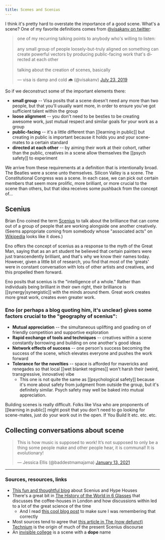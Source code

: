 ```yaml
---
title: Scenes and Scenius
---
```


I think it's pretty hard to overstate the importance of a good scene. What's a scene? One of my favorite definitions comes from [@visakanv on twitter](https://twitter.com/visakanv/status/1153706486586994688):

<blockquote class="twitter-tweet"><p lang="en" dir="ltr">one of my recurring talking points to anybody who&#39;s willing to listen: <br><br>any small group of people loosely-but-truly aligned on something can create powerful vectors by producing public-facing work that&#39;s directed at each other<br><br>talking about the creation of scenes, basically</p>&mdash; visa is damp and cold 🌧 (@visakanv) <a href="https://twitter.com/visakanv/status/1153706486586994688?ref_src=twsrc%5Etfw">July 23, 2019</a></blockquote> <script async src="https://platform.twitter.com/widgets.js" charset="utf-8"></script>

So if we deconstruct some of the important elements there:
- **small group** -- Visa posits that a scene doesn't need any more than two people, but that you'll usually want more, in order to ensure you've got sufficient talent within the group
- **loose alignment** -- you don't need to be besties to be creating awesome work, just mutual respect and similar goals for your work as a group
- **public-facing** -- it's a little different than [[learning in public]] but creating in public is important because it holds you and your scene-mates to a certain standard
- **directed at each other** -- by aiming their work at their cohort, rather than the public, creatives in a scene allow themselves the [[psych safety]] to experiment

We arrive from these requirements at a definition that is intentionally broad. The Beatles were a scene unto themselves. Silicon Valley is a scene. The Constitutional Congress was a scene. In each case, we can pick out certain members that seem more prolific, more brilliant, or more crucial to the scene than others, but that idea receives some pushback from the concept of...

## Scenius

Brian Eno coined the term [Scenius](https://medium.com/salvo-faraday/what-is-the-scenius-15409eb6ac72) to talk about the brilliance that can come out of a group of people that are working alongside one another creatively. (Seems appropriate coming from somebody whose "associated acts" on [Wikipedia](https://en.wikipedia.org/wiki/Brian_Eno) looks like it does.)

Eno offers the concept of scenius as a response to the myth of the Great Man, saying that as an art student he believed that certain painters were just transcendently brilliant, and that's why we know their names today. However, given a little bit of research, you find that most of the 'greats' were in constant conversation with lots of other artists and creatives, and this propelled them forward.

Eno posits that scenius is the "intelligence of a whole." Rather than individuals being brilliant in their own right, their brilliance is [[synergy|synergistic]] with the minds around them. Great work creates more great work, creates even greater work.

### Eno (or perhaps a blog quoting him, it's unclear) gives some factors crucial to the "geography of scenius":
- **Mutual appreciation** -- the simultaneous uplifting and goading on of friendly competition and supportive exploration
- **Rapid exchange of tools and techniques** -- creatives within a scene constantly borrowing and building on one another's good ideas
- **Network effects of success** -- one person's success becoming the success of the scene, which elevates everyone and pushes the work forward
- **Tolerance for the novelties** -- space is afforded for mavericks and renegades so that local [[wet blanket regimes]] won't harsh their (weird, transgressive, innovative) vibe
	- This one is not quite the same as [[psychological safety]] because it's more about safety from judgment from outside the group, but it's definitely similar. Psych safety may well be baked into mutual appreciation.

Building scenes is really difficult. Folks like Visa who are proponents of [[learning in public]] might posit that you don't need to go looking for scene-mates, just do your work out in the open. If You Build It etc. etc. etc.

## Collecting conversations about scene

<blockquote class="twitter-tweet"><p lang="en" dir="ltr">This is how music is supposed to work! It’s not supposed to only be a thing some people make and other people hear, it is communal! It is evolutionary!</p>&mdash; Jessica Ellis (@baddestmamajama) <a href="https://twitter.com/baddestmamajama/status/1349408278296494081?ref_src=twsrc%5Etfw">January 13, 2021</a></blockquote> <script async src="https://platform.twitter.com/widgets.js" charset="utf-8"></script>

---
### Sources, resources, links
- [This fun and thoughtful blog](https://www.packym.com/blog/conjuring-scenius) about Scenius and Hype Houses
- There's a great bit in [The History of the World in 6 Glasses](https://www.amazon.com/dp/B002STNBRK/ref=dp-kindle-redirect?_encoding=UTF8&btkr=1) that discusses the coffee-houses in London and how discussions within led to a lot of the great science of the time
	- And I read [this cool blog post](https://medium.com/@drewdennis/how-caffeine-accelerated-the-scientific-enlightenment-f794d7c5c434) to make sure I was remembering that correctly
- Most sources tend to agree that [this article in The (now defunct) Technium](https://kk.org/thetechnium/scenius-or-comm/) is the origin of much of the present Scenius discourse
- An [invisible college](https://en.wikipedia.org/wiki/Invisible_College) is a scene with a **dope** name